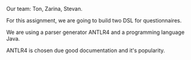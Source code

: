 
Our team: Ton, Zarina, Stevan.

For this assignment, we are going to build two DSL for questionnaires.

We are using a parser generator ANTLR4 and a programming language Java.

ANTLR4 is chosen due good documentation and it's popularity. 
